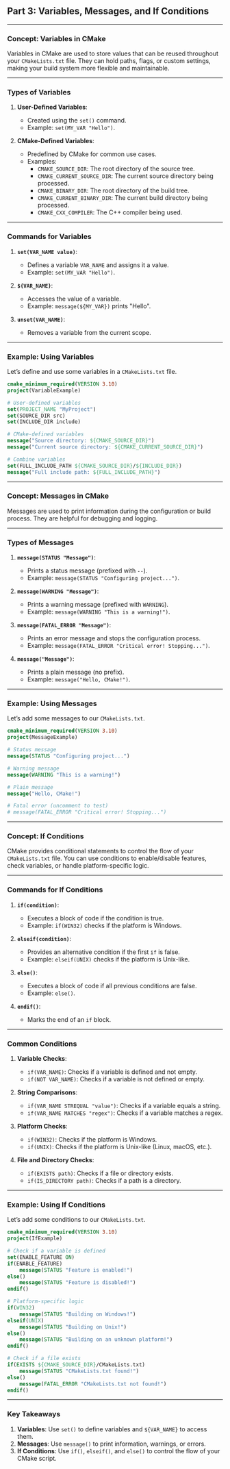 ## **Part 3: Variables, Messages, and If Conditions**

---

### **Concept: Variables in CMake**
Variables in CMake are used to store values that can be reused throughout your `CMakeLists.txt` file. They can hold paths, flags, or custom settings, making your build system more flexible and maintainable.

---

### **Types of Variables**
1. **User-Defined Variables**:  
   - Created using the `set()` command.  
   - Example: `set(MY_VAR "Hello")`.

2. **CMake-Defined Variables**:  
   - Predefined by CMake for common use cases.  
   - Examples:  
     - `CMAKE_SOURCE_DIR`: The root directory of the source tree.  
     - `CMAKE_CURRENT_SOURCE_DIR`: The current source directory being processed.  
     - `CMAKE_BINARY_DIR`: The root directory of the build tree.  
     - `CMAKE_CURRENT_BINARY_DIR`: The current build directory being processed.  
     - `CMAKE_CXX_COMPILER`: The C++ compiler being used.  

---

### **Commands for Variables**
1. **`set(VAR_NAME value)`**:  
   - Defines a variable `VAR_NAME` and assigns it a value.  
   - Example: `set(MY_VAR "Hello")`.

2. **`${VAR_NAME}`**:  
   - Accesses the value of a variable.  
   - Example: `message(${MY_VAR})` prints "Hello".

3. **`unset(VAR_NAME)`**:  
   - Removes a variable from the current scope.

---         

### **Example: Using Variables**
Let’s define and use some variables in a `CMakeLists.txt` file.

```cmake
cmake_minimum_required(VERSION 3.10)
project(VariableExample)

# User-defined variables
set(PROJECT_NAME "MyProject")
set(SOURCE_DIR src)
set(INCLUDE_DIR include)

# CMake-defined variables
message("Source directory: ${CMAKE_SOURCE_DIR}")
message("Current source directory: ${CMAKE_CURRENT_SOURCE_DIR}")

# Combine variables
set(FULL_INCLUDE_PATH ${CMAKE_SOURCE_DIR}/${INCLUDE_DIR})
message("Full include path: ${FULL_INCLUDE_PATH}")
```

---

### **Concept: Messages in CMake**
Messages are used to print information during the configuration or build process. They are helpful for debugging and logging.

---

### **Types of Messages**
1. **`message(STATUS "Message")`**:  
   - Prints a status message (prefixed with `--`).  
   - Example: `message(STATUS "Configuring project...")`.

2. **`message(WARNING "Message")`**:  
   - Prints a warning message (prefixed with `WARNING`).  
   - Example: `message(WARNING "This is a warning!")`.

3. **`message(FATAL_ERROR "Message")`**:  
   - Prints an error message and stops the configuration process.  
   - Example: `message(FATAL_ERROR "Critical error! Stopping...")`.

4. **`message("Message")`**:  
   - Prints a plain message (no prefix).  
   - Example: `message("Hello, CMake!")`.

---

### **Example: Using Messages**
Let’s add some messages to our `CMakeLists.txt`.

```cmake
cmake_minimum_required(VERSION 3.10)
project(MessageExample)

# Status message
message(STATUS "Configuring project...")

# Warning message
message(WARNING "This is a warning!")

# Plain message
message("Hello, CMake!")

# Fatal error (uncomment to test)
# message(FATAL_ERROR "Critical error! Stopping...")
```

---

### **Concept: If Conditions**
CMake provides conditional statements to control the flow of your `CMakeLists.txt` file. You can use conditions to enable/disable features, check variables, or handle platform-specific logic.

---

### **Commands for If Conditions**
1. **`if(condition)`**:  
   - Executes a block of code if the condition is true.  
   - Example: `if(WIN32)` checks if the platform is Windows.

2. **`elseif(condition)`**:  
   - Provides an alternative condition if the first `if` is false.  
   - Example: `elseif(UNIX)` checks if the platform is Unix-like.

3. **`else()`**:  
   - Executes a block of code if all previous conditions are false.  
   - Example: `else()`.

4. **`endif()`**:  
   - Marks the end of an `if` block.

---

### **Common Conditions**
1. **Variable Checks**:  
   - `if(VAR_NAME)`: Checks if a variable is defined and not empty.  
   - `if(NOT VAR_NAME)`: Checks if a variable is not defined or empty.

2. **String Comparisons**:  
   - `if(VAR_NAME STREQUAL "value")`: Checks if a variable equals a string.  
   - `if(VAR_NAME MATCHES "regex")`: Checks if a variable matches a regex.

3. **Platform Checks**:  
   - `if(WIN32)`: Checks if the platform is Windows.  
   - `if(UNIX)`: Checks if the platform is Unix-like (Linux, macOS, etc.).

4. **File and Directory Checks**:  
   - `if(EXISTS path)`: Checks if a file or directory exists.  
   - `if(IS_DIRECTORY path)`: Checks if a path is a directory.

---

### **Example: Using If Conditions**
Let’s add some conditions to our `CMakeLists.txt`.

```cmake
cmake_minimum_required(VERSION 3.10)
project(IfExample)

# Check if a variable is defined
set(ENABLE_FEATURE ON)
if(ENABLE_FEATURE)
    message(STATUS "Feature is enabled!")
else()
    message(STATUS "Feature is disabled!")
endif()

# Platform-specific logic
if(WIN32)
    message(STATUS "Building on Windows!")
elseif(UNIX)
    message(STATUS "Building on Unix!")
else()
    message(STATUS "Building on an unknown platform!")
endif()

# Check if a file exists
if(EXISTS ${CMAKE_SOURCE_DIR}/CMakeLists.txt)
    message(STATUS "CMakeLists.txt found!")
else()
    message(FATAL_ERROR "CMakeLists.txt not found!")
endif()
```

---

### **Key Takeaways**
1. **Variables**: Use `set()` to define variables and `${VAR_NAME}` to access them.
2. **Messages**: Use `message()` to print information, warnings, or errors.
3. **If Conditions**: Use `if()`, `elseif()`, and `else()` to control the flow of your CMake script.


